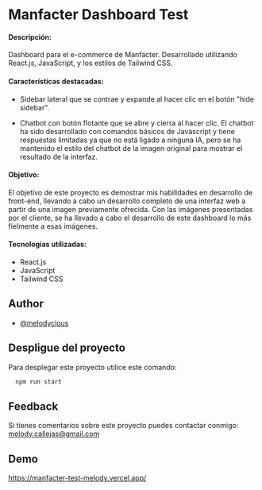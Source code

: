 #  Manfacter Dashboard Test

#### Descripción:

Dashboard para el e-commerce de Manfacter. Desarrollado utilizando React.js, JavaScript, y los estilos de Tailwind CSS.

#### Características destacadas:

- Sidebar lateral que se contrae y expande al hacer clic en el botón "hide sidebar".

- Chatbot con botón flotante que se abre y cierra al hacer clic. El chatbot ha sido desarrollado con comandos básicos de Javascript y tiene respuestas limitadas ya que no está ligado a ninguna IA, pero se ha mantenido el estilo del chatbot de la imagen original para mostrar el resultado de la interfaz.

#### Objetivo:

El objetivo de este proyecto es demostrar mis habilidades en desarrollo de front-end, llevando a cabo un desarrollo completo de una interfaz web a partir de una imagen previamente ofrecida. Con las imágenes presentadas por el cliente, se ha llevado a cabo el desarrollo de este dashboard lo más fielmente a esas imágenes.

#### Tecnologías utilizadas:

- React.js
- JavaScript
- Tailwind CSS


## Author

- [@melodycious](https://www.github.com/melodycious)


## Despligue del proyecto

Para desplegar este proyecto utilice este comando:

```bash
  npm run start
```


## Feedback

Si tienes comentarios sobre este proyecto puedes contactar conmigo: melody.callejas@gmail.com


## Demo


https://manfacter-test-melody.vercel.app/
